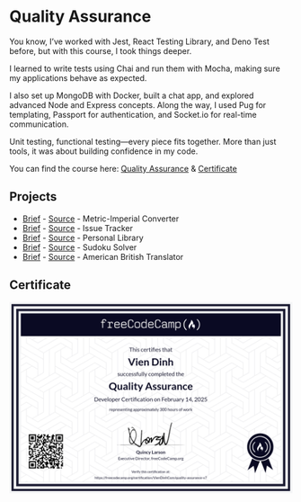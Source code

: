 # Quality Assurance

You know, I’ve worked with Jest, React Testing Library, and Deno Test before, but with this course, I took things deeper.

I learned to write tests using Chai and run them with Mocha, making sure my applications behave as expected.

I also set up MongoDB with Docker, built a chat app, and explored advanced Node and Express concepts. Along the way, I used Pug for templating, Passport for authentication, and Socket.io for real-time communication.

Unit testing, functional testing—every piece fits together. More than just tools, it was about building confidence in my code.

You can find the course here: [Quality Assurance](https://www.freecodecamp.org/learn/quality-assurance/) & [Certificate](https://www.freecodecamp.org/certification/VienDinhCom/quality-assurance-v7)

## Projects

- [Brief](https://www.freecodecamp.org/learn/quality-assurance/quality-assurance-projects/metric-imperial-converter) - [Source](projects/metric-imperial-converter/) - Metric-Imperial Converter
- [Brief](https://www.freecodecamp.org/learn/quality-assurance/quality-assurance-projects/issue-tracker) - [Source](projects/issue-tracker/) - Issue Tracker
- [Brief](https://www.freecodecamp.org/learn/quality-assurance/quality-assurance-projects/personal-library) - [Source](projects/personal-library/) - Personal Library
- [Brief](https://www.freecodecamp.org/learn/quality-assurance/quality-assurance-projects/sudoku-solver) - [Source](projects/sudoku-solver/) - Sudoku Solver
- [Brief](https://www.freecodecamp.org/learn/quality-assurance/quality-assurance-projects/american-british-translator) - [Source](projects/american-british-translator/) - American British Translator

## Certificate

<a href="https://www.freecodecamp.org/certification/VienDinhCom/quality-assurance-v7">
  <img src="certificate.png" alt="Quality Assurance Certificate" title="Click here to verify it on freeCodeCamp">
</a>
